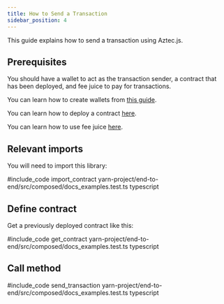 ```yaml
---
title: How to Send a Transaction
sidebar_position: 4
---
```


This guide explains how to send a transaction using Aztec.js.

## Prerequisites

You should have a wallet to act as the transaction sender, a contract that has been deployed, and fee juice to pay for transactions.

You can learn how to create wallets from [this guide](./create_account.md).

You can learn how to deploy a contract [here](../smart_contracts/how_to_deploy_contract.md).

You can learn how to use fee juice [here](./pay_fees.md).

## Relevant imports

You will need to import this library:

#include_code import_contract yarn-project/end-to-end/src/composed/docs_examples.test.ts typescript

## Define contract

Get a previously deployed contract like this:

#include_code get_contract yarn-project/end-to-end/src/composed/docs_examples.test.ts typescript

## Call method

#include_code send_transaction yarn-project/end-to-end/src/composed/docs_examples.test.ts typescript

